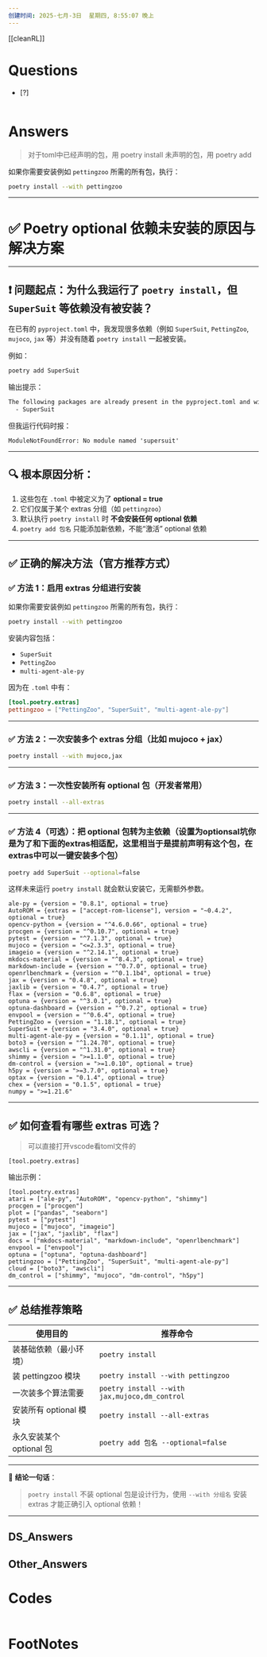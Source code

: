 ```yaml
---
创建时间: 2025-七月-3日  星期四, 8:55:07 晚上
---
```

[[cleanRL]]

# Questions

- [?] 

```python

```

# Answers

>对于toml中已经声明的包，用 poetry install
>未声明的包，用 poetry add


如果你需要安装例如 `pettingzoo` 所需的所有包，执行：

```bash
poetry install --with pettingzoo
```

---


# ✅ Poetry optional 依赖未安装的原因与解决方案

---

## ❗ 问题起点：为什么我运行了 `poetry install`，但 `SuperSuit` 等依赖没有被安装？

在已有的 `pyproject.toml` 中，我发现很多依赖（例如 `SuperSuit`, `PettingZoo`, `mujoco`, `jax` 等）并没有随着 `poetry install` 一起被安装。

例如：

```bash
poetry add SuperSuit
```

输出提示：

```bash
The following packages are already present in the pyproject.toml and will be skipped:
  - SuperSuit
```

但我运行代码时报：

```text
ModuleNotFoundError: No module named 'supersuit'
```

---

## 🔍 根本原因分析：

1. 这些包在 `.toml` 中被定义为了 **optional = true**
2. 它们仅属于某个 extras 分组（如 `pettingzoo`）
3. 默认执行 `poetry install` 时 **不会安装任何 optional 依赖**
4. `poetry add 包名` 只能添加新依赖，不能“激活” optional 依赖

---

## ✅ 正确的解决方法（官方推荐方式）

### ✅ 方法 1：启用 extras 分组进行安装

如果你需要安装例如 `pettingzoo` 所需的所有包，执行：

```bash
poetry install --with pettingzoo
```

安装内容包括：

* `SuperSuit`
* `PettingZoo`
* `multi-agent-ale-py`

因为在 `.toml` 中有：

```toml
[tool.poetry.extras]
pettingzoo = ["PettingZoo", "SuperSuit", "multi-agent-ale-py"]
```

---

### ✅ 方法 2：一次安装多个 extras 分组（比如 mujoco + jax）

```bash
poetry install --with mujoco,jax
```

---

### ✅ 方法 3：一次性安装所有 optional 包（开发者常用）

```bash
poetry install --all-extras
```

---

### ✅ 方法 4（可选）：把 optional 包转为主依赖（设置为optionsal坑你是为了和下面的extras相适配，这里相当于是提前声明有这个包，在extras中可以一键安装多个包）

```bash
poetry add SuperSuit --optional=false
```

这样未来运行 `poetry install` 就会默认安装它，无需额外参数。

```
ale-py = {version = "0.8.1", optional = true}
AutoROM = {extras = ["accept-rom-license"], version = "~0.4.2", optional = true}
opencv-python = {version = "^4.6.0.66", optional = true}
procgen = {version = "^0.10.7", optional = true}
pytest = {version = "^7.1.3", optional = true}
mujoco = {version = "<=2.3.3", optional = true}
imageio = {version = "^2.14.1", optional = true}
mkdocs-material = {version = "^8.4.3", optional = true}
markdown-include = {version = "^0.7.0", optional = true}
openrlbenchmark = {version = "^0.1.1b4", optional = true}
jax = {version = "0.4.8", optional = true}
jaxlib = {version = "0.4.7", optional = true}
flax = {version = "0.6.8", optional = true}
optuna = {version = "^3.0.1", optional = true}
optuna-dashboard = {version = "^0.7.2", optional = true}
envpool = {version = "^0.6.4", optional = true}
PettingZoo = {version = "1.18.1", optional = true}
SuperSuit = {version = "3.4.0", optional = true}
multi-agent-ale-py = {version = "0.1.11", optional = true}
boto3 = {version = "^1.24.70", optional = true}
awscli = {version = "^1.31.0", optional = true}
shimmy = {version = ">=1.1.0", optional = true}
dm-control = {version = ">=1.0.10", optional = true}
h5py = {version = ">=3.7.0", optional = true}
optax = {version = "0.1.4", optional = true}
chex = {version = "0.1.5", optional = true}
numpy = ">=1.21.6"
```


---

## ✅ 如何查看有哪些 extras 可选？


>可以直接打开vscode看toml文件的

```
[tool.poetry.extras]
```

输出示例：

```
[tool.poetry.extras]
atari = ["ale-py", "AutoROM", "opencv-python", "shimmy"]
procgen = ["procgen"]
plot = ["pandas", "seaborn"]
pytest = ["pytest"]
mujoco = ["mujoco", "imageio"]
jax = ["jax", "jaxlib", "flax"]
docs = ["mkdocs-material", "markdown-include", "openrlbenchmark"]
envpool = ["envpool"]
optuna = ["optuna", "optuna-dashboard"]
pettingzoo = ["PettingZoo", "SuperSuit", "multi-agent-ale-py"]
cloud = ["boto3", "awscli"]
dm_control = ["shimmy", "mujoco", "dm-control", "h5py"]

```

---

## ✅ 总结推荐策略

| 使用目的              | 推荐命令                                          |
| ----------------- | --------------------------------------------- |
| 装基础依赖（最小环境）       | `poetry install`                              |
| 装 pettingzoo 模块   | `poetry install --with pettingzoo`            |
| 一次装多个算法需要         | `poetry install --with jax,mujoco,dm_control` |
| 安装所有 optional 模块  | `poetry install --all-extras`                 |
| 永久安装某个 optional 包 | `poetry add 包名 --optional=false`              |

---

📌 **结论一句话**：

> `poetry install` 不装 optional 包是设计行为，使用 `--with 分组名` 安装 extras 才能正确引入 optional 依赖！

---


## DS_Answers


## Other_Answers


# Codes

```python

```


# FootNotes

